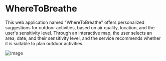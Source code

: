 # WhereToBreathe
This web application named "WhereToBreathe" offers personalized suggestions for outdoor activities, based on air quality, location, and the user's sensitivity level. Through an interactive map, the user selects an area, date, and their sensitivity level, and the service recommends whether it is suitable to plan outdoor activities.

![image](https://github.com/user-attachments/assets/62b0b1e3-0a85-424a-8da8-03dfd574ee08)

